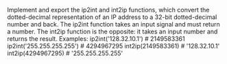 Implement and export the ip2int and int2ip functions, which convert the dotted-decimal representation of an IP address to a 32-bit dotted-decimal number and back. The ip2int function takes an input signal and must return a number. The int2ip function is the opposite: it takes an input number and returns the result.
Examples:
ip2int('128.32.10.1') # 2149583361
ip2int('255.255.255.255') # 4294967295
int2ip(2149583361) # '128.32.10.1'
int2ip(4294967295) # '255.255.255.255'